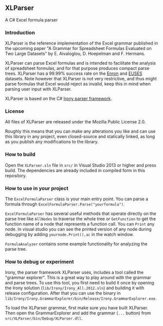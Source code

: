 ## XLParser
A C# Excel formula parser

### Introduction

XLParser is the reference implementation of the Excel grammar published in the upcoming paper "A Grammar for Spreadsheet Formulas Evaluated on Two Large Datasets" by E. Aivaloglou, D. Hoepelman and F. Hermans.

XLParser can parse Excel formulas and is intended to facilitate the analysis of spreadsheet formulas, and for that purpose produces compact parse trees.
XLParser  has a 99.99% success rate on the [Enron](http://www.felienne.com/archives/3634) and [EUSES](http://eusesconsortium.org/resources.php) datasets.
Note however that XLParser is not very restrictive, and thus might parse formulas that Excel would reject as invalid, keep this in mind when parsing user input with XLParser.

XLParser is based on the C# [Irony parser framework](https://irony.codeplex.com/).

### License

All files of XLParser are released under the Mozilla Public License 2.0.

Roughly this means that you can make any alterations you like and can use this library in any project, even closed-source and statically linked, as long as you publish any modifications to the library.

### How to build

Open the `XLParser.sln` file in `src/` in Visual Studio 2013 or higher and press build. The dependencies are already included in compiled form in this repository.

### How to use in your project

The `ExcelFormulaParser` class is your main entry point. You can parse a formula through `ExcelFormulaParser.Parse("yourformula")`.

`ExcelFormulaParser` has several useful methods that operate directly on the parse tree like `AllNodes` to traverse the whole tree or `GetFunction` to get the function name of a node that represents a function call. You can `Print` any node. In visual studio you can see the printed version of any node during debugging by adding `yournode.Print(),ac` in the watch window.

`FormulaAnalyzer` contains some example functionality for analyzing the parse tree.

### How to debug or experiment

Irony, the parser framework XLParser uses, includes a tool called the "grammar explorer". This is a great way to play around with the grammar and parse trees.
To use this tool, you first need to build it once by opening the Irony solution (`lib/Irony/Irony_All.2012.sln`) and building it with release configuration. After that you can use the binary in `lib/Irony/Irony.GrammarExplorer/bin/Release/Irony.GrammarExplorer.exe`.

To load the XLParser grammar, first make sure you have built XLParser. Then open the GrammarExplorer and add the grammar (`...` button) from `src/XLParser/bin/Debug/XLParser.dll`.